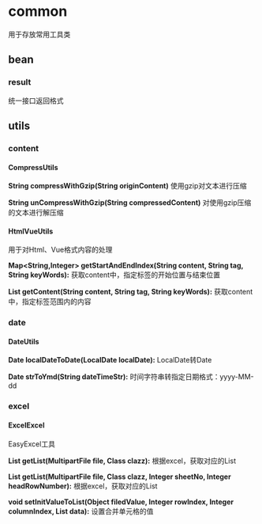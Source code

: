 # common
用于存放常用工具类

## bean
### result
统一接口返回格式
## utils

### content
#### CompressUtils
**String compressWithGzip(String originContent)** 使用gzip对文本进行压缩

**String unCompressWithGzip(String compressedContent)** 对使用gzip压缩的文本进行解压缩
#### HtmlVueUtils
用于对Html、Vue格式内容的处理

**Map<String,Integer> getStartAndEndIndex(String content, String tag, String keyWords):** 获取content中，指定标签的开始位置与结束位置

**List<String> getContent(String content, String tag, String keyWords):** 获取content中，指定标签范围内的内容

### date
#### DateUtils
**Date localDateToDate(LocalDate localDate):** LocalDate转Date

**Date strToYmd(String dateTimeStr):** 时间字符串转指定日期格式：yyyy-MM-dd


### excel
#### ExcelExcel
EasyExcel工具

**List<T> getList(MultipartFile file, Class<T> clazz):** 根据excel，获取对应的List<T>

**List<T> getList(MultipartFile file, Class<T> clazz, Integer sheetNo, Integer headRowNumber):** 根据excel，获取对应的List<T>

**void setInitValueToList(Object filedValue, Integer rowIndex, Integer columnIndex, List<T> data):** 设置合并单元格的值
